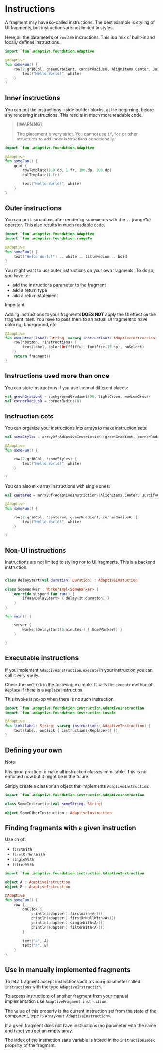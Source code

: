 # Instructions

A fragment may have so-called instructions. The best example is styling of UI fragments, but
instructions are not limited to styles.

Here, all the parameters of `row` are instructions. This is a mix of built-in and locally
defined instructions.

```kotlin
import `fun`.adaptive.foundation.Adaptive

@Adaptive
fun someFun() {
    row(2.gridCol, greenGradient, cornerRadius8, AlignItems.Center, JustifyContent.Center) {
        text("Hello World!", white)
    }
}
```

## Inner instructions

You can put the instructions inside builder blocks, at the beginning, before any rendering instructions.
This results in much more readable code.

>
> [!WARNING]
>
> The placement is very strict. You cannot use `if`, `for` or other structures to add inner instructions
> conditionally.
>

```kotlin
import `fun`.adaptive.foundation.Adaptive

@Adaptive
fun someFun() {
    grid {
        rowTemplate(260.dp, 1.fr, 100.dp, 100.dp)
        colTemplate(1.fr)
        
        text("Hello World!", white)
    }
}
```

## Outer instructions

You can put instructions after rendering statements with the `..` (rangeTo) operator.
This also results in much readable code.

```kotlin
import `fun`.adaptive.foundation.Adaptive
import `fun`.adaptive.foundation.rangeTo

@Adaptive
fun someFun() {
    text("Hello World!") .. white .. titleMedium .. bold
}
```

You might want to use outer instructions on your own fragments. To do so, you have to:

- add the instructions parameter to the fragment
- add a return type
- add a return statement

> [!IMPORTANT]
>
> Adding instructions to your fragments **DOES NOT** apply the UI effect on the fragment
> itself. You have to pass them to an actual UI fragment to have coloring, background, etc.
>

```kotlin
@Adaptive
fun navButton(label: String, vararg instructions: AdaptiveInstruction): AdaptiveFragment {
    row(*button, *instructions) {
        text(label, color(0xffffffu), fontSize(15.sp), noSelect)
    }
    return fragment()
}
```

## Instructions used more than once

You can store instructions if you use them at different places:

```kotlin
val greenGradient = backgroundGradient(90, lightGreen, mediumGreen)
val cornerRadius8 = cornerRadius(8)
```

## Instruction sets

You can organize your instructions into arrays to make instruction sets:

```kotlin
val someStyles = arrayOf<AdaptiveInstriction>(greenGradient, cornerRadius8, AlignItems.Center, JustifyContent.Center)

@Adaptive
fun someFun() {

    row(2.gridCol, *someStyles) {
        text("Hello World!", white)
    }

}
```

You can also mix array instructions with single ones:

```kotlin
val centered = arrayOf<AdaptiveInstriction>(AlignItems.Center, JustifyContent.Center)

@Adaptive
fun someFun() {

    row(2.gridCol, *centered, greenGradient, cornerRadius8) {
        text("Hello World!", white)
    }

}
```

## Non-UI instructions

Instructions are not limited to styling nor to UI fragments. This is a backend
instruction:

```kotlin

class DelayStart(val duration: Duration) : AdaptiveInstuction

class SomeWorker : WorkerImpl<SomeWorker> {
    override suspend fun run() {
        ifHas<DelayStart> { delay(it.duration) }
    }
}

fun main() {

    server {
        worker(DelayStart(5.minutes)) { SomeWorker() }
    }

}
```

## Executable instructions

If you implement `AdaptiveInstruction.execute` in your instruction you can call it very easily.

Check the `onClick` in the following example. It calls the `execute` method of `Replace` if
there is a `Replace` instruction.

This invoke is no-op when there is no such instruction.

```kotlin
import `fun`.adaptive.foundation.instruction.AdaptiveInstruction
import `fun`.adaptive.foundation.instruction.invoke

@Adaptive
fun link(label: String, vararg instructions: AdaptiveInstruction) {
    text(label, onClick { instructions<Replace>() })
}
```

## Defining your own

> [!NOTE]
>
> It is good practice to make all instruction classes immutable. This is not enforced now
> but it might be in the future.
>

Simply create a class or an object that implements `AdaptiveInstruction`:

```kotlin
import `fun`.adaptive.foundation.instruction.AdaptiveInstruction

class SomeInstruction(val someString: String)

object SomeOtherInstruction : AdaptiveInstruction
```

## Finding fragments with a given instruction

Use on of:

- `firstWith`
- `firstOrNullWith`
- `singleWith`
- `filterWith`

```kotlin
import `fun`.adaptive.foundation.instruction.AdaptiveInstruction

object A : AdaptiveInstruction
object B : AdaptiveInstruction

@Adaptive
fun someFun() {
    row {
        onClick { 
            println(adapter().firstWith<A>())
            println(adapter().firstOrNullWith<A>())
            println(adapter().singleWith<A>())
            println(adapter().filterWith<A>())
        }
        
        text("a", A)
        text("a", B)
    }
}
```

## Use in manually implemented fragments

To let a fragment accept instructions add a `vararg` parameter called `instructions` with
the type `AdaptiveInstruction`.

To access instructions of another fragment from your manual implementation
use `AdaptiveFragment.instruction`.

The value of this property is the current instruction set from the state 
of the component, type is `Array<out AdaptiveInstruction>`.

If a given fragment does not have instructions (no parameter with the name
and type) you get an empty array.

The index of the instruction state variable is stored in the `instructionIndex`
property of the fragment.
